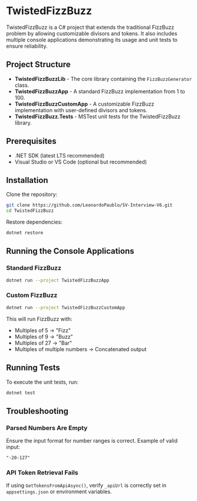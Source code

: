 # TwistedFizzBuzz

TwistedFizzBuzz is a C# project that extends the traditional FizzBuzz problem by allowing customizable divisors and tokens. It also includes multiple console applications demonstrating its usage and unit tests to ensure reliability.

## Project Structure

- **TwistedFizzBuzzLib** - The core library containing the `FizzBuzzGenerator` class.
- **TwistedFizzBuzzApp** - A standard FizzBuzz implementation from 1 to 100.
- **TwistedFizzBuzzCustomApp** - A customizable FizzBuzz implementation with user-defined divisors and tokens.
- **TwistedFizzBuzz.Tests** - MSTest unit tests for the TwistedFizzBuzz library.

## Prerequisites

- .NET SDK (latest LTS recommended)
- Visual Studio or VS Code (optional but recommended)

## Installation

Clone the repository:
```sh
git clone https://github.com/LeonardoPaublo/SV-Interview-V6.git
cd TwistedFizzBuzz
```

Restore dependencies:
```sh
dotnet restore
```

## Running the Console Applications

### Standard FizzBuzz
```sh
dotnet run --project TwistedFizzBuzzApp
```

### Custom FizzBuzz
```sh
dotnet run --project TwistedFizzBuzzCustomApp
```

This will run FizzBuzz with:
- Multiples of 5 → "Fizz"
- Multiples of 9 → "Buzz"
- Multiples of 27 → "Bar"
- Multiples of multiple numbers → Concatenated output

## Running Tests

To execute the unit tests, run:
```sh
dotnet test
```

## Troubleshooting

### Parsed Numbers Are Empty
Ensure the input format for number ranges is correct. Example of valid input:
```
"-20-127"
```

### API Token Retrieval Fails
If using `GetTokensFromApiAsync()`, verify `_apiUrl` is correctly set in `appsettings.json` or environment variables.
